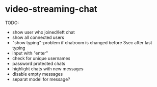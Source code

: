 # video-streaming-chat

TODO:
- show user who joined/left chat
- show all connected users
- "show typing"-problem if chatroom is changed before 3sec after last typing
- input with "enter"
- check for unique usernames
- password protected chats
- highlight chats with new messages
- disable empty messages
- separat model for message?
